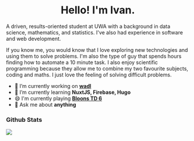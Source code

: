 <h1 align=center> Hello! I'm Ivan.</h1>

A driven, results-oriented student at UWA with a background in data science, mathematics, and statistics. I've also had experience in software and web development.

If you know me, you would know that I love exploring new technologies and using them to solve problems. I'm also the type of guy that spends hours finding how to automate a 10 minute task. I also enjoy scientific programming because they allow me to combine my two favourite subjects, coding and maths. I just love the feeling of solving difficult problems.

- 🔭 I’m currently working on **[wadl](https://github.com/codersforcauses/wadl)**
- 🌱 I’m currently learning **NuxtJS, Firebase, Hugo**
- 😄 I'm currently playing **[Bloons TD 6](https://store.epicgames.com/en-US/p/bloons-td-6-bf95a0)**
- 💬 Ask me about **anything**

### Github Stats

![](https://github-readme-stats.vercel.app/api?username=orange-my-cat&hide_title=true&include_all_commits=true&count_private=true&show_icons=true&theme=radical)
